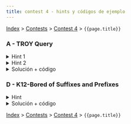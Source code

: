 ```yaml
---
title: contest 4 - hints y códigos de ejemplo
---
```

[Index](../index) > [Contests](../contests) > [Contest 4](../contests#contest-4) > ```{{page.title}}```

### A - TROY Query
<details> 
  <summary>Hint 1</summary>
  Noten que en vez de pensar en la cantidad de veces que cada fila/columna fue actualizada para llegar a la configuración actual, sólo importa la paridad de estas actualizaciones. Es decir, si fueron updateadas una cantidad par o impar de veces.
</details>
<details> 
  <summary>Hint 2</summary>
  Si una celda marca +1 entonces fue actualizada una cantidad par de veces, sólo hay 2 formas de que esto pase, que su fila y columna respectivas ambas hayan sido actualizadas una cantidad par de veces o que ambas hayan sido actualizadas una cantidad impar de veces (de esta forma la suma es par). De la misma forma, si la celda marca -1, la suma debe ser impar, por lo que una debe ser impar y la otra par. Piensen en cómo llevar registro de estas implicancias de forma que sea fácil chequear en caso de una contradicción.
</details>
<details> 
  <summary>Solución + código</summary>
  Podemos registrar las implicancias como conjuntos de un Union Find. Es decir, generamos inicialmente 2 (R + C) conjuntos, dos para cada fila y columna, que representan la posibilidad de que sean par o impar. Cuando vemos el valor de una celda unimos los conjuntos correspondientes según el hint 2, de forma que conceptualmente estamos creando conjuntos de posibles valores que si pasan deben hacerlo juntos para no contradecir los registros. Si en algún momento juntamos a una fila o columna par con su misma fila o columna impar entonces tenemos una contradicción, desde ese momento en adelante la respuesta es siempre "No".
  <a href="https://github.com/BenjaminRubio/CompetitiveProgramming/blob/master/Problems/Codeforces/TROYQuery.cpp">Código de ejemplo</a>
</details>

### D - K12-Bored of Suffixes and Prefixes
<details> 
  <summary>Hint</summary>
  Notemos que si mantenemos la matriz con valores correspondientes al número de cada letra (A: 1, B: 2, ...) en vez de la letra en si, la consulta que se pide es equivalente a simplemente la suma en esa región.
</details>
<details> 
  <summary>Solución + código</summary>
  Podemos mantener registro segun el Hint en un Fenwick Tree 2D. Cada update será realizar N updates a lo largo de la fila/columna correspondiente. Cada consulta será devolver la suma en esa región.
  <a href="https://github.com/BenjaminRubio/CompetitiveProgramming/blob/master/Problems/SPOJ/K12-BoredOfSuffixesAndPrefixes.cpp">Código de ejemplo</a>
</details>

<!-- <details> 
  <summary>Hint</summary>   
</details>
<details> 
  <summary>Solución + código</summary>
  <a href="">Código de ejemplo</a>
</details> -->

[Index](../index) > [Contests](../contests) > [Contest 4](../contests#contest-4) > ```{{page.title}}```
